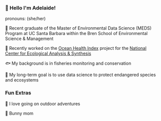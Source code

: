 
### :sunflower: Hello I'm Adelaide! 
pronouns: (she/her)

:book:  Recent graduate of the Master of Environmental Data Science (MEDS) Program at UC Santa Barbara within the Bren School of Environmental Science & Management

🐳 Recently worked on the [Ocean Health Index](https://www.oceanhealthindex.org/) project for the [National Center for Ecological Analysis & Synthesis](https://www.nceas.ucsb.edu/)

:fish: My background is in fisheries monitoring and conservation

:snail: My long-term goal is to use data science to protect endangered species and ecosystems 
### Fun Extras
:hiking_boot: I love going on outdoor adventures

:rabbit: Bunny mom 


<!--
**adelaiderobinson/adelaiderobinson** is a ✨ _special_ ✨ repository because its `README.md` (this file) appears on your GitHub profile.

Here are some ideas to get you started:

- 🔭 I’m currently working on ...
- 🌱 I’m currently learning ...
- 👯 I’m looking to collaborate on ...
- 🤔 I’m looking for help with ...
- 💬 Ask me about ...
- 📫 How to reach me: ...
- 😄 Pronouns: ...
- ⚡ Fun fact: ...
-->
